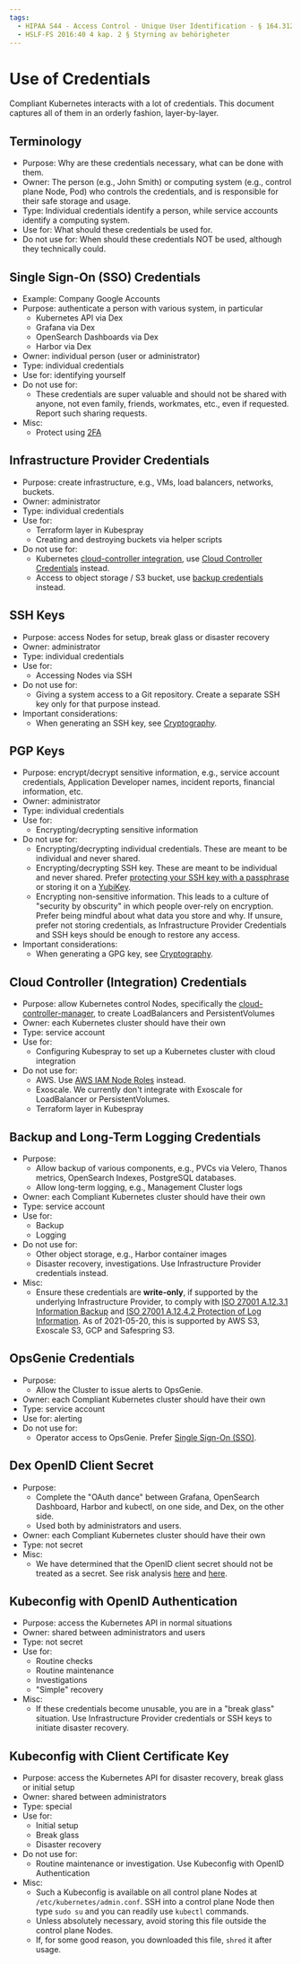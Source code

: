 ```yaml
---
tags:
  - HIPAA S44 - Access Control - Unique User Identification - § 164.312(a)(2)(i)
  - HSLF-FS 2016:40 4 kap. 2 § Styrning av behörigheter
---
```


# Use of Credentials

Compliant Kubernetes interacts with a lot of credentials. This document captures all of them in an orderly fashion, layer-by-layer.

## Terminology

- Purpose: Why are these credentials necessary, what can be done with them.
- Owner: The person (e.g., John Smith) or computing system (e.g., control plane Node, Pod) who controls the credentials, and is responsible for their safe storage and usage.
- Type: Individual credentials identify a person, while service accounts identify a computing system.
- Use for: What should these credentials be used for.
- Do not use for: When should these credentials NOT be used, although they technically could.

## Single Sign-On (SSO) Credentials

- Example: Company Google Accounts
- Purpose: authenticate a person with various system, in particular
    - Kubernetes API via Dex
    - Grafana via Dex
    - OpenSearch Dashboards via Dex
    - Harbor via Dex
- Owner: individual person (user or administrator)
- Type: individual credentials
- Use for: identifying yourself
- Do not use for:
    - These credentials are super valuable and should not be shared with anyone, not even family, friends, workmates, etc., even if requested. Report such sharing requests.
- Misc:
    - Protect using [2FA](https://en.wikipedia.org/wiki/Multi-factor_authentication)

## Infrastructure Provider Credentials

- Purpose: create infrastructure, e.g., VMs, load balancers, networks, buckets.
- Owner: administrator
- Type: individual credentials
- Use for:
    - Terraform layer in Kubespray
    - Creating and destroying buckets via helper scripts
- Do not use for:
    - Kubernetes [cloud-controller integration](https://github.com/kubernetes-sigs/kubespray/blob/master/inventory/sample/group_vars/all/openstack.yml#L38), use [Cloud Controller Credentials](#cloud-controller-integration-credentials) instead.
    - Access to object storage / S3 bucket, use [backup credentials](#backup-and-long-term-logging-credentials) instead.

## SSH Keys

- Purpose: access Nodes for setup, break glass or disaster recovery
- Owner: administrator
- Type: individual credentials
- Use for:
    - Accessing Nodes via SSH
- Do not use for:
    - Giving a system access to a Git repository. Create a separate SSH key only for that purpose instead.
- Important considerations:
    - When generating an SSH key, see [Cryptography](cryptography.md).

## PGP Keys

- Purpose: encrypt/decrypt sensitive information, e.g., service account credentials, Application Developer names, incident reports, financial information, etc.
- Owner: administrator
- Type: individual credentials
- Use for:
    - Encrypting/decrypting sensitive information
- Do not use for:
    - Encrypting/decrypting individual credentials. These are meant to be individual and never shared.
    - Encrypting/decrypting SSH key. These are meant to be individual and never shared. Prefer [protecting your SSH key with a passphrase](https://martin.kleppmann.com/2013/05/24/improving-security-of-ssh-private-keys.html) or storing it on a [YubiKey](https://en.wikipedia.org/wiki/YubiKey).
    - Encrypting non-sensitive information. This leads to a culture of "security by obscurity" in which people over-rely on encryption. Prefer being mindful about what data you store and why. If unsure, prefer not storing credentials, as Infrastructure Provider Credentials and SSH keys should be enough to restore any access.
- Important considerations:
    - When generating a GPG key, see [Cryptography](cryptography.md).

## Cloud Controller (Integration) Credentials

- Purpose: allow Kubernetes control Nodes, specifically the [cloud-controller-manager](https://kubernetes.io/docs/concepts/architecture/cloud-controller/), to create LoadBalancers and PersistentVolumes
- Owner: each Kubernetes cluster should have their own
- Type: service account
- Use for:
    - Configuring Kubespray to set up a Kubernetes cluster with cloud integration
- Do not use for:
    - AWS. Use [AWS IAM Node Roles](https://github.com/kubernetes-sigs/kubespray/blob/master/contrib/terraform/aws/modules/iam/main.tf) instead.
    - Exoscale. We currently don't integrate with Exoscale for LoadBalancer or PersistentVolumes.
    - Terraform layer in Kubespray

## Backup and Long-Term Logging Credentials

- Purpose:
    - Allow backup of various components, e.g., PVCs via Velero, Thanos metrics, OpenSearch Indexes, PostgreSQL databases.
    - Allow long-term logging, e.g., Management Cluster logs
- Owner: each Compliant Kubernetes cluster should have their own
- Type: service account
- Use for:
    - Backup
    - Logging
- Do not use for:
    - Other object storage, e.g., Harbor container images
    - Disaster recovery, investigations. Use Infrastructure Provider credentials instead.
- Misc:
    - Ensure these credentials are **write-only**, if supported by the underlying Infrastructure Provider, to comply with [ISO 27001 A.12.3.1 Information Backup](https://www.isms.online/iso-27001/annex-a-12-operations-security/) and [ISO 27001 A.12.4.2 Protection of Log Information](https://www.isms.online/iso-27001/annex-a-12-operations-security/). As of 2021-05-20, this is supported by AWS S3, Exoscale S3, GCP and Safespring S3.

## OpsGenie Credentials

- Purpose:
    - Allow the Cluster to issue alerts to OpsGenie.
- Owner: each Compliant Kubernetes cluster should have their own
- Type: service account
- Use for: alerting
- Do not use for:
    - Operator access to OpsGenie. Prefer [Single Sign-On (SSO)](https://support.atlassian.com/opsgenie/docs/configure-google-sso/).

## Dex OpenID Client Secret

- Purpose:
    - Complete the "OAuth dance" between Grafana, OpenSearch Dashboard, Harbor and kubectl, on one side, and Dex, on the other side.
    - Used both by administrators and users.
- Owner: each Compliant Kubernetes cluster should have their own
- Type: not secret
- Misc:
    - We have determined that the OpenID client secret should not be treated as a secret. See risk analysis [here](https://github.com/dexidp/dex/issues/469) and [here](https://security.stackexchange.com/questions/225809/what-is-the-worst-i-can-do-if-i-know-openid-connect-client-secret).

## Kubeconfig with OpenID Authentication

- Purpose: access the Kubernetes API in normal situations
- Owner: shared between administrators and users
- Type: not secret
- Use for:
    - Routine checks
    - Routine maintenance
    - Investigations
    - "Simple" recovery
- Misc:
    - If these credentials become unusable, you are in a "break glass" situation. Use Infrastructure Provider credentials or SSH keys to initiate disaster recovery.

## Kubeconfig with Client Certificate Key

- Purpose: access the Kubernetes API for disaster recovery, break glass or initial setup
- Owner: shared between administrators
- Type: special
- Use for:
    - Initial setup
    - Break glass
    - Disaster recovery
- Do not use for:
    - Routine maintenance or investigation. Use Kubeconfig with OpenID Authentication
- Misc:
    - Such a Kubeconfig is available on all control plane Nodes at `/etc/kubernetes/admin.conf`. SSH into a control plane Node then type `sudo su` and you can readily use `kubectl` commands.
    - Unless absolutely necessary, avoid storing this file outside the control plane Nodes.
    - If, for some good reason, you downloaded this file, `shred` it after usage.
